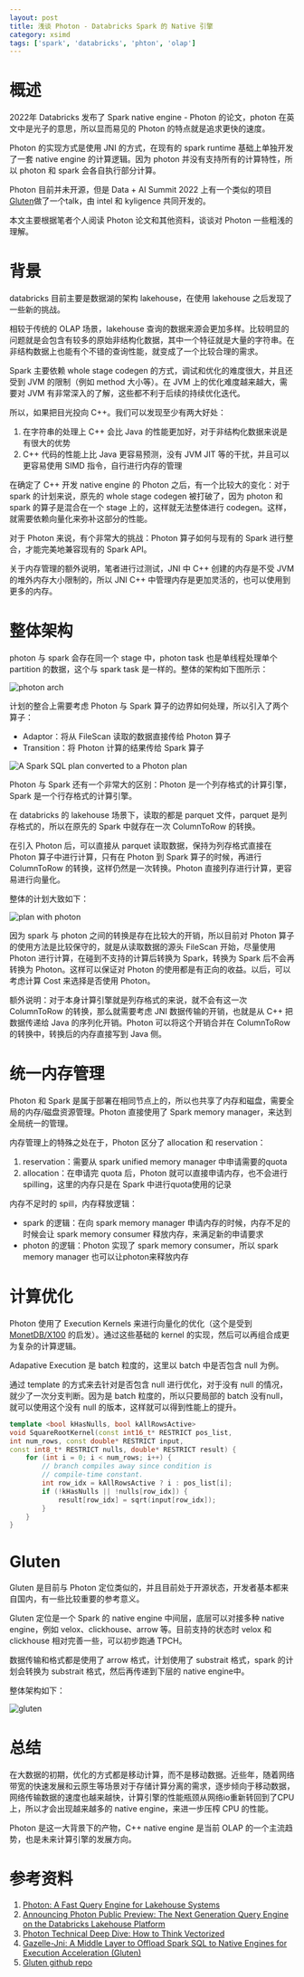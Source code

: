 ```yaml
---
layout: post
title: 浅谈 Photon - Databricks Spark 的 Native 引擎
category: xsimd
tags: ['spark', 'databricks', 'phton', 'olap']
---
```


# 概述

2022年 Databricks 发布了 Spark native engine - Photon 的论文，photon 在英文中是光子的意思，所以显而易见的 Photon 的特点就是追求更快的速度。

Photon 的实现方式是使用 JNI 的方式，在现有的 spark runtime 基础上单独开发了一套 native engine 的计算逻辑。因为 photon 并没有支持所有的计算特性，所以 photon 和 spark 会各自执行部分计算。

Photon 目前并未开源，但是 Data + AI Summit 2022 上有一个类似的项目[Gluten](https://www.databricks.com/dataaisummit/session/gazelle-jni-middle-layer-offload-spark-sql-native-engines-execution)做了一个talk，由 intel 和 kyligence 共同开发的。

本文主要根据笔者个人阅读 Photon 论文和其他资料，谈谈对 Photon 一些粗浅的理解。

# 背景

databricks 目前主要是数据湖的架构 lakehouse，在使用 lakehouse 之后发现了一些新的挑战。

相较于传统的 OLAP 场景，lakehouse 查询的数据来源会更加多样。比较明显的问题就是会包含有较多的原始非结构化数据，其中一个特征就是大量的字符串。在非结构数据上也能有个不错的查询性能，就变成了一个比较合理的需求。

Spark 主要依赖 whole stage codegen 的方式，调试和优化的难度很大，并且还受到 JVM 的限制（例如 method 大小等）。在 JVM 上的优化难度越来越大，需要对 JVM 有非常深入的了解，这些都不利于后续的持续优化迭代。

所以，如果把目光投向 C++。我们可以发现至少有两大好处：
1. 在字符串的处理上 C++ 会比 Java 的性能更加好，对于非结构化数据来说是有很大的优势
2. C++ 代码的性能上比 Java 更容易预测，没有 JVM JIT 等的干扰，并且可以更容易使用 SIMD 指令，自行进行内存的管理

在确定了 C++ 开发 native engine 的 Photon 之后，有一个比较大的变化：对于 spark 的计划来说，原先的 whole stage codegen 被打破了，因为 photon 和 spark 的算子是混合在一个 stage 上的，这样就无法整体进行 codegen。这样，就需要依赖向量化来弥补这部分的性能。

对于 Photon 来说，有个非常大的挑战：Photon 算子如何与现有的 Spark 进行整合，才能完美地兼容现有的 Spark API。

关于内存管理的额外说明，笔者进行过测试，JNI 中 C++ 创建的内存是不受 JVM 的堆外内存大小限制的，所以 JNI C++ 中管理内存是更加灵活的，也可以使用到更多的内存。

# 整体架构

photon 与 spark 会存在同一个 stage 中，photon task 也是单线程处理单个 partition 的数据，这个与 spark task 是一样的。整体的架构如下图所示：

![photon arch](/assets/blog/databricks-photon/photon-arch.jpg)


计划的整合上需要考虑 Photon 与 Spark 算子的边界如何处理，所以引入了两个算子：
* Adaptor：将从 FileScan 读取的数据直接传给 Photon 算子
* Transition：将 Photon 计算的结果传给 Spark 算子

![A Spark SQL plan converted to a Photon plan](/assets/blog/databricks-photon/spark-plan-to-photon-plan.jpg)

Photon 与 Spark 还有一个非常大的区别：Photon 是一个列存格式的计算引擎，Spark 是一个行存格式的计算引擎。

在 databricks 的 lakehouse 场景下，读取的都是 parquet 文件，parquet 是列存格式的，所以在原先的 Spark 中就存在一次 ColumnToRow 的转换。

在引入 Photon 后，可以直接从 parquet 读取数据，保持为列存格式直接在 Photon 算子中进行计算，只有在 Photon 到 Spark 算子的时候，再进行 ColumnToRow 的转换，这样仍然是一次转换。Photon 直接列存进行计算，更容易进行向量化。

整体的计划大致如下：

![plan with photon](/assets/blog/databricks-photon/spark-plan-with-photon.png)

因为 spark 与 photon 之间的转换是存在比较大的开销，所以目前对 Photon 算子的使用方法是比较保守的，就是从读取数据的源头 FileScan 开始，尽量使用 Photon 进行计算，在碰到不支持的计算后转换为 Spark，转换为 Spark 后不会再转换为 Photon。这样可以保证对 Photon 的使用都是有正向的收益。以后，可以考虑计算 Cost 来选择是否使用 Photon。

额外说明：对于本身计算引擎就是列存格式的来说，就不会有这一次 ColumnToRow 的转换，那么就需要考虑 JNI 数据传输的开销，也就是从 C++ 把数据传递给 Java 的序列化开销。Photon 可以将这个开销合并在 ColumnToRow 的转换中，转换后的内存直接写到 Java 侧。

# 统一内存管理

Photon 和 Spark 是属于部署在相同节点上的，所以也共享了内存和磁盘，需要全局的内存/磁盘资源管理。Photon 直接使用了 Spark memory manager，来达到全局统一的管理。

内存管理上的特殊之处在于，Photon 区分了 allocation 和 reservation：
1. reservation：需要从 spark unified memory manager 中申请需要的quota
2. allocation：在申请完 quota 后，Photon 就可以直接申请内存，也不会进行 spilling，这里的内存只是在 Spark 中进行quota使用的记录

内存不足时的 spill，内存释放逻辑：
* spark 的逻辑：在向 spark memory manager 申请内存的时候，内存不足的时候会让 spark memory consumer 释放内存，来满足新的申请要求
* photon 的逻辑：Photon 实现了 spark memory consumer，所以 spark memory manager 也可以让photon来释放内存

# 计算优化

Photon 使用了 Execution Kernels 来进行向量化的优化（这个是受到 [MonetDB/X100](https://www.cidrdb.org/cidr2005/papers/P19.pdf) 的启发）。通过这些基础的 kernel 的实现，然后可以再组合成更为复杂的计算逻辑。

Adapative Execution 是 batch 粒度的，这里以 batch 中是否包含 null 为例。

通过 template 的方式来去针对是否包含 null 进行优化，对于没有 null 的情况，就少了一次分支判断。因为是 batch 粒度的，所以只要局部的 batch 没有null，就可以使用这个没有 null 的版本，这样就可以得到性能上的提升。

```cpp
template <bool kHasNulls, bool kAllRowsActive>
void SquareRootKernel(const int16_t* RESTRICT pos_list,
int num_rows, const double* RESTRICT input,
const int8_t* RESTRICT nulls, double* RESTRICT result) {
	for (int i = 0; i < num_rows; i++) {
		// branch compiles away since condition is
		// compile-time constant.
		int row_idx = kAllRowsActive ? i : pos_list[i];
		if (!kHasNulls || !nulls[row_idx]) {
			result[row_idx] = sqrt(input[row_idx]);
		}
	}
}
```

# Gluten

Gluten 是目前与 Photon 定位类似的，并且目前处于开源状态，开发者基本都来自国内，有一些比较重要的参考意义。

Gluten 定位是一个 Spark 的 native engine 中间层，底层可以对接多种 native engine，例如 velox、clickhouse、arrow 等。目前支持的状态时 velox 和 clickhouse 相对完善一些，可以初步跑通 TPCH。

数据传输和格式都是使用了 arrow 格式，计划使用了 substrait 格式，spark 的计划会转换为 substrait 格式，然后再传递到下层的 native engine中。

整体架构如下：

![gluten](/assets/blog/databricks-photon/gluten.png)

# 总结

在大数据的初期，优化的方式都是移动计算，而不是移动数据。近些年，随着网络带宽的快速发展和云原生等场景对于存储计算分离的需求，逐步倾向于移动数据，网络传输数据的速度也越来越快，计算引擎的性能瓶颈从网络io重新转回到了CPU上，所以才会出现越来越多的 native engine，来进一步压榨 CPU 的性能。

Photon 是这一大背景下的产物，C++ native engine 是当前 OLAP 的一个主流趋势，也是未来计算引擎的发展方向。

# 参考资料

1. [Photon: A Fast Query Engine for Lakehouse Systems](https://cs.stanford.edu/people/matei/papers/2022/sigmod_photon.pdf)
2. [Announcing Photon Public Preview: The Next Generation Query Engine on the Databricks Lakehouse Platform](https://www.databricks.com/blog/2021/06/17/announcing-photon-public-preview-the-next-generation-query-engine-on-the-databricks-lakehouse-platform.html)
3. [Photon Technical Deep Dive: How to Think Vectorized](https://www.youtube.com/watch?v=pNn5W4ujP3w)
4. [Gazelle-Jni: A Middle Layer to Offload Spark SQL to Native Engines for Execution Acceleration (Gluten)](https://www.databricks.com/dataaisummit/session/gazelle-jni-middle-layer-offload-spark-sql-native-engines-execution)
5. [Gluten github repo](https://github.com/oap-project/gluten)